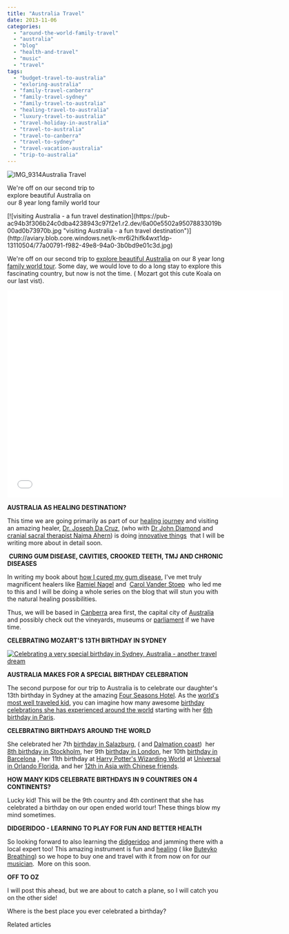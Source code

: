 ```yaml
---
title: "Australia Travel"
date: 2013-11-06
categories: 
  - "around-the-world-family-travel"
  - "australia"
  - "blog"
  - "health-and-travel"
  - "music"
  - "travel"
tags: 
  - "budget-travel-to-australia"
  - "exloring-australia"
  - "family-travel-canberra"
  - "family-travel-sydney"
  - "family-travel-to-australia"
  - "healing-travel-to-australia"
  - "luxury-travel-to-australia"
  - "travel-holiday-in-australia"
  - "travel-to-australia"
  - "travel-to-canberra"
  - "travel-to-sydney"
  - "travel-vacation-australia"
  - "trip-to-australia"
---
```


![IMG_9314](https://pub-ac94b3f306b24c0dba4238943c97f2e1.r2.dev/6a00e5502a95078833019b00a7b1ca970b.jpg)Australia Travel  
  
We're off on our second trip to  
explore beautiful Australia on  
our 8 year long family world tour

<!--more--> [![visiting Australia - a fun travel destination](https://pub-ac94b3f306b24c0dba4238943c97f2e1.r2.dev/6a00e5502a95078833019b00ad0b73970b.jpg "visiting Australia - a fun travel destination")](http://aviary.blob.core.windows.net/k-mr6i2hifk4wxt1dp-13110504/77a00791-f982-49e8-94a0-3b0bd9e01c3d.jpg)  
  
We're off on our second trip to [explore beautiful Australia](https://pub-ac94b3f306b24c0dba4238943c97f2e1.r2.dev/2012/09/visiting-the-sydney-opera-house-must-see-australia-travel.html "explore beautiful australia") on our 8 year long [family world tour](https://pub-ac94b3f306b24c0dba4238943c97f2e1.r2.dev/2013/09/why-travel-with-kids-kid-traveling-the-world-for-8-years-tells.html "family world tour"). Some day, we would love to do a long stay to explore this fascinating country, but now is not the time. ( Mozart got this cute Koala on our last vist).  
  

<iframe src="//www.youtube.com/embed/8zJVnNx75jM?rel=0" frameborder="0" height="480" width="640"></iframe>

  
  
**AUSTRALIA AS HEALING DESTINATION?**  
  
This time we are going primarily as part of our [healing journey](https://pub-ac94b3f306b24c0dba4238943c97f2e1.r2.dev/2013/07/healing-journey-and-blessings.html "Healing journey") and visiting an amazing healer, [Dr. Joseph Da Cruz](http://www.wholisticdentistry.com.au/about_dr_da_cruz.html "Dr Da Cruz"), (who with [Dr John Diamond](http://www.drjohndiamond.com/ "Dr John Diamond") and [cranial sacral therapist Najma Ahern](http://www.craniosacral.com.au/aboutus.html "najma ahern cranial sacral expert")) is doing [innovative things](http://www.lifeenergyfoundation.org/category.php?id=38 "innovative dentistry")  that I will be writing more about in detail soon.  
  
 **CURING GUM DISEASE, CAVITIES, CROOKED TEETH, TMJ** **AND CHRONIC DISEASES**  
  
In writing my book about [how I cured my gum disease](https://pub-ac94b3f306b24c0dba4238943c97f2e1.r2.dev/2013/03/curing-gum-disease-and-cavities-naturally.html "curing gum disease and cavities"), I've met truly magnificent healers like [Ramiel Nagel](http://www.curetoothdecay.com/about_us.htm "Ramiel Nagel") and  [Carol Vander Stoep](http://www.mouthmattersbook.com/therapy-services/ "carol mouth matters")  who led me to this and I will be doing a whole series on the blog that will stun you with the natural healing possibilities.  
  
Thus, we will be based in [Canberra](http://en.wikipedia.org/wiki/Canberra "Canberra") area first, the capital city of [Australia](https://pub-ac94b3f306b24c0dba4238943c97f2e1.r2.dev/australia/ "Australia") and possibly check out the vineyards, museums or [parliament](http://www.visitcanberra.com.au/Things-to-do-and-see/National-attractions/Business-Details-Page.aspx?ID=9002591&Title=Parliament+House "visit australia parliament") if we have time.   
  
**CELEBRATING MOZART'S 13TH BIRTHDAY IN SYDNEY**  
  
[![Celebrating a very special birthday in Sydney, Australia - another travel dream](https://pub-ac94b3f306b24c0dba4238943c97f2e1.r2.dev/6a00e5502a95078833019b00ad3654970d.jpg "Celebrating a very special birthday in Sydney, Australia - another travel dream")](http://aviary.blob.core.windows.net/k-mr6i2hifk4wxt1dp-13110504/4db26893-8257-46cb-8cbc-80440403090f.jpg)  
  
**AUSTRALIA MAKES FOR A SPECIAL BIRTHDAY CELEBRATION**  
  
The second purpose for our trip to Australia is to celebrate our daughter's 13th birthday in Sydney at the amazing [Four Seasons Hotel](https://www.facebook.com/FourSeasonsHotelSydney "four seasons hotel sydney facebook page"). As the [world's most well traveled kid](https://pub-ac94b3f306b24c0dba4238943c97f2e1.r2.dev/2013/09/the-most-well-traveled-child-in-the-whole-world.html "world's most well traveled child"), you can imagine how many awesome [birthday celebrations she has experienced around the world](https://pub-ac94b3f306b24c0dba4238943c97f2e1.r2.dev/2011/10/celebrating-kids-birthdays-while-traveling.html "birthday celebrations around the world") starting with her [6th birthday in Paris](https://pub-ac94b3f306b24c0dba4238943c97f2e1.r2.dev/2006/09/mozarts-6th-at.html "celebrating 6th birthday in Paris").  
  
**CELEBRATING BIRTHDAYS AROUND THE WORLD**  
  
She celebrated her 7th [birthday in Salazburg](https://pub-ac94b3f306b24c0dba4238943c97f2e1.r2.dev/2007/10/super-7-salzbur.html "birthday in salzburg"), ( and [Dalmation coast](https://pub-ac94b3f306b24c0dba4238943c97f2e1.r2.dev/2007/09/dalmatia-coast.html "dalmation coast"))  her [8th birthday in Stockholm](https://pub-ac94b3f306b24c0dba4238943c97f2e1.r2.dev/2009/05/family-travel-photo-sweden-reindeer-meat-in-kota-traditional-sami-lapland.html "8th birthday in stockholm"), her 9th [birthday in London](https://pub-ac94b3f306b24c0dba4238943c97f2e1.r2.dev/2009/10/family-travel-photo-england-knight-tapestry-high-tea.html "birthday in london"), her 10th [birthday in Barcelona](https://pub-ac94b3f306b24c0dba4238943c97f2e1.r2.dev/2011/01/how-to-make-paella-in-spain-the-valencia-way-recipe-for-travel-foodie-lovers-of-traditional-food.html "birthday in barcelona") , her 11th birthday at [Harry Potter's Wizarding World](http://www.universalorlando.com/harrypotter/ "harry potter's wizarding world") at [Universal in Orlando Florida](http://www.universalorlando.com/home/home.aspx "Universal orlando"), and her [12th in Asia with Chinese friends](https://pub-ac94b3f306b24c0dba4238943c97f2e1.r2.dev/2012/10/global-travel-tween-ultimate-birthday-party-in-asia.html "birthday in Asia").  
  
**HOW MANY KIDS CELEBRATE BIRTHDAYS IN 9 COUNTRIES ON 4 CONTINENTS?**  
  

Lucky kid! This will be the 9th country and 4th continent that she has celebrated a birthday on our open ended world tour! These things blow my mind sometimes.  
  
**DIDGERIDOO - LEARNING TO PLAY FOR FUN AND BETTER HEALTH**  
  
So looking forward to also learning the [didgeridoo](http://www.howtoplaydidgeridoo.com/Why%20play%20didgeridoo/Playing-for-health-and-wellbeing.html "didgerindoo") and jamming there with a local expert too! This amazing instrument is fun and [healing](http://healthandwellness.kaplan.edu/articles/cam/DoYouDidgeridoo.html "didgeridoo healing") ( like [Buteyko Breathing](http://en.wikipedia.org/wiki/Buteyko_method "Buteyko breathing and health")) so we hope to buy one and travel with it from now on for our [musician](https://pub-ac94b3f306b24c0dba4238943c97f2e1.r2.dev/2013/09/tween-is-a-talented-singer-songwriter.html "teen talented songwriter, singer, musician").  More on this soon.  
  
**OFF TO OZ**  
  
I will post this ahead, but we are about to catch a plane, so I will catch you on the other side!  
  
Where is the best place you ever celebrated a birthday?

  
  

Related articles

